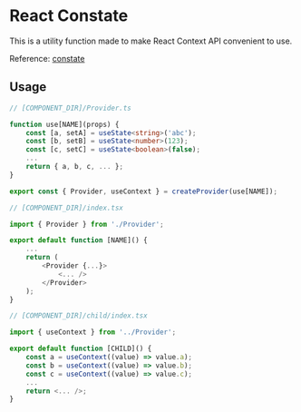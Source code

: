 # React Constate

This is a utility function made to make React Context API convenient to use.

Reference: [constate](https://github.com/diegohaz/constate)

## Usage

```typescript
// [COMPONENT_DIR]/Provider.ts

function use[NAME](props) {
    const [a, setA] = useState<string>('abc');
    const [b, setB] = useState<number>(123);
    const [c, setC] = useState<boolean>(false);
    ...
    return { a, b, c, ... };
}

export const { Provider, useContext } = createProvider(use[NAME]);
```

```typescript
// [COMPONENT_DIR]/index.tsx

import { Provider } from './Provider';

export default function [NAME]() {
    ...
    return (
        <Provider {...}>
            <... />
        </Provider>
    );
}
```

```typescript
// [COMPONENT_DIR]/child/index.tsx

import { useContext } from '../Provider';

export default function [CHILD]() {
    const a = useContext((value) => value.a);
    const b = useContext((value) => value.b);
    const c = useContext((value) => value.c);
    ...
    return <... />;
}
```
